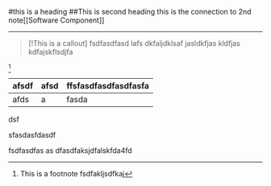 #this is a heading
##This is second heading
this is the connection to 2nd note[[Software Component]]

---

> [!This is a callout]
> fsdfasdfasd
lafs
dkfaljdklsaf jasldkfjas kldfjas
kdfajskflsdjfa


[^1]


| afsdf | afsd | ffsfasdfasdfasdfasfa |
| ----- | ---- | -------------------- |
| afds  | a    | fasda                |
dsf

sfasdasfdasdf

[^1]: This is a footnote
	fsdfakljsdfkaj
	
	
	
	
fsdfasdfas
as
dfasdfaksjdfalskfda4fd